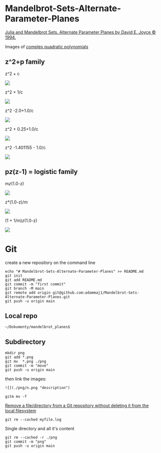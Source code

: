 # Mandelbrot-Sets-Alternate-Parameter-Planes


[Julia and Mandelbrot Sets. Alternate Parameter Planes by David E. Joyce © 1994.](https://mathcs.clarku.edu/~djoyce/julia/altplane.html)


Images of [complex quadratic polynomials](https://en.wikipedia.org/wiki/Complex_quadratic_polynomial)


## z^2+p family

   z^2 + c


![](./png/LCM_c_5000_-0.750000_1.500000_600.png)


  z^2 + 1/c
  
![](./png/LCM_c_inverted_5000_1.330000_2.700000_600.png)


  z^2 -2.0+1.0/c


![](./png/LCM_c_inverted_2_5000_2.000000_5.000000_600.png)


  z^2 + 0.25+1.0/c
  
![](./png/LCM_c_parabola_5000_4.000000_5.000000_600.png)


  z^2 -1.401155 - 1.0/c

![](./png/LCM_c_Myrberg_5000_1.330000_400.700000_600.png)

## p*z*(z-1) = logistic family


  m*z*(1.0-z)
  
![](./png/LCM_lambda_5000_1.000000_3.200000_600.png)


  z*(1.0-z)/m

![](./png/LCM_lambda_inverted_5000_0.000000_1.120000_600.png)


  (1 + 1/m)*z*(1.0-z)


![](./png/LCM_lambda_inverted_1_5000_0.000000_1.100000_600.png)  


# Git

create a new repository on the command line

```git
echo "# Mandelbrot-Sets-Alternate-Parameter-Planes" >> README.md
git init
git add README.md
git commit -m "first commit"
git branch -M main
git remote add origin git@github.com:adammaj1/Mandelbrot-Sets-Alternate-Parameter-Planes.git
git push -u origin main
```


## Local repo
```
~/Dokumenty/mandelbrot_planes$ 
```




## Subdirectory

```git
mkdir png
git add *.png
git mv  *.png ./png
git commit -m "move"
git push -u origin main
```
then link the images:

```txt
![](./png/n.png "description") 

```

```git
gitm mv -f 
```

[Remove a file/directory from a Git repository without deleting it from the local filesystem](https://stackoverflow.com/questions/1143796/remove-a-file-from-a-git-repository-without-deleting-it-from-the-local-filesyste)

```git
git rm --cached myfile.log
```

Single directory and all it's content

```git
git rm --cached -r ./png
git commit -m "png"
git push -u origin main

```

